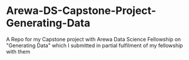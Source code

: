 # Arewa-DS-Capstone-Project-Generating-Data
A Repo for my Capstone project with Arewa Data Science Fellowship on "Generating Data" which I submitted in partial fulfilment of my fellowship with them
